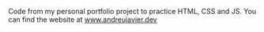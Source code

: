 Code from my personal portfolio project to practice HTML, CSS and JS.
You can find the website at www.andreujavier.dev
